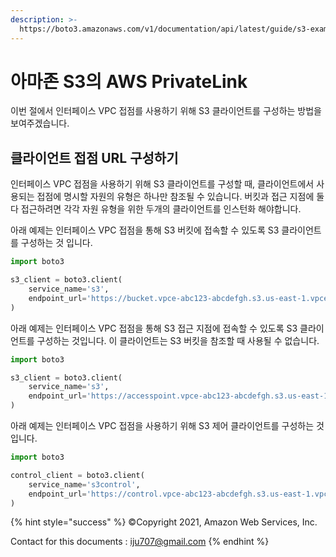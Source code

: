 ```yaml
---
description: >-
  https://boto3.amazonaws.com/v1/documentation/api/latest/guide/s3-example-privatelink.html
---
```


# 아마존 S3의 AWS PrivateLink

이번 절에서 인터페이스 VPC 접점를 사용하기 위해 S3 클라이언트를 구성하는 방법을 보여주겠습니다.

## 클라이언트 접점 URL 구성하기

인터페이스 VPC 접점을 사용하기 위해 S3 클라이언트를 구성할 때, 클라이언트에서 사용되는 접점에 명시할 자원의 유형은 하나만 참조될 수 있습니다. 버킷과 접근 지점에 둘다 접근하려면 각각 자원 유형을 위한 두개의 클라이언트를 인스턴화 해야합니다.

아래 예제는 인터페이스 VPC 접점을 통해 S3 버킷에 접속할 수 있도록 S3 클라이언트를 구성하는 것 입니다.

```python
import boto3

s3_client = boto3.client(
    service_name='s3',
    endpoint_url='https://bucket.vpce-abc123-abcdefgh.s3.us-east-1.vpce.amazonaws.com'
)
```

아래 예제는 인터페이스 VPC 접점을 통해 S3 접근 지점에 접속할 수 있도록 S3 클라이언트를 구성하는 것입니다. 이 클라이언트는 S3 버킷을 참조할 때 사용될 수 없습니다.

```python
import boto3

s3_client = boto3.client(
    service_name='s3',
    endpoint_url='https://accesspoint.vpce-abc123-abcdefgh.s3.us-east-1.vpce.amazonaws.com'
)
```

아래 예제는 인터페이스 VPC 접점을 사용하기 위해 S3 제어 클라이언트를 구성하는 것 입니다.

```python
import boto3

control_client = boto3.client(
    service_name='s3control',
    endpoint_url='https://control.vpce-abc123-abcdefgh.s3.us-east-1.vpce.amazonaws.com'
)
```

{% hint style="success" %}
©Copyright 2021, Amazon Web Services, Inc.

Contact for this documents : [iju707@gmail.com](mailto:iju707@gmail.com)
{% endhint %}

